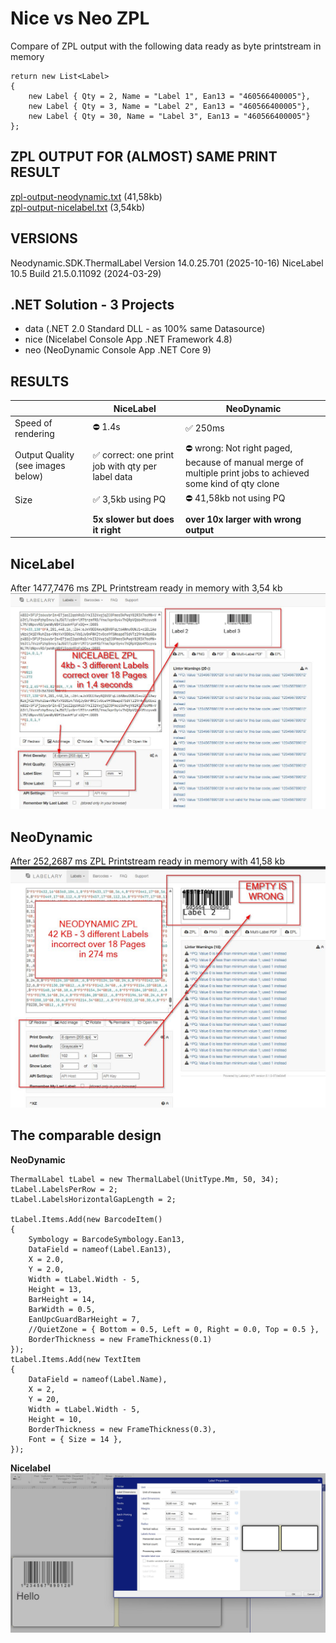 # Nice vs Neo ZPL

Compare of ZPL output with the following data ready as byte printstream in memory

```
return new List<Label>
{
    new Label { Qty = 2, Name = "Label 1", Ean13 = "460566400005"},
    new Label { Qty = 3, Name = "Label 2", Ean13 = "460566400005"},
    new Label { Qty = 30, Name = "Label 3", Ean13 = "460566400005"}
};
```

## ZPL OUTPUT FOR (ALMOST) SAME PRINT RESULT
<a href="zpl-output-neodynamic.txt">zpl-output-neodynamic.txt</a> (41,58kb)<br>
<a href="zpl-output-nicelabel.txt">zpl-output-nicelabel.txt</a> (3,54kb)<br>

## VERSIONS
Neodynamic.SDK.ThermalLabel Version 14.0.25.701 (2025-10-16)
NiceLabel 10.5 Build 21.5.0.11092 (2024-03-29)

## .NET Solution - 3 Projects ##
- data (.NET 2.0 Standard DLL - as 100% same Datasource)
- nice (Nicelabel Console App .NET Framework 4.8)
- neo (NeoDynamic Console App .NET Core 9)

## RESULTS

|  | NiceLabel | NeoDynamic  
| ------------- | ------------- | ------------- |
| Speed of rendering | ⛔ 1.4s  |  ✅ 250ms   | 
| Output Quality (see images below)  |  ✅ correct: one print job with qty per label data   | ⛔ wrong: Not right paged,<br>because of manual merge of multiple print jobs to achieved some kind of qty clone  | 
| Size  |  ✅ 3,5kb using PQ  | ⛔ 41,58kb not using PQ  | 
|  |  |  |
|  | **5x slower but does it right**  | **over 10x larger with wrong output** |

## NiceLabel
After 1477,7476 ms ZPL Printstream ready in memory with 3,54 kb<br>
<img src="result-nicelabel.jpg" width="600"/>


## NeoDynamic
After 252,2687 ms ZPL Printstream ready in memory with 41,58 kb<br>
<img src="result-neodynamic.jpg" width="600"/>

## The comparable design

**NeoDynamic**
```
ThermalLabel tLabel = new ThermalLabel(UnitType.Mm, 50, 34);
tLabel.LabelsPerRow = 2;
tLabel.LabelsHorizontalGapLength = 2;

tLabel.Items.Add(new BarcodeItem()
{
    Symbology = BarcodeSymbology.Ean13,    
    DataField = nameof(Label.Ean13),        
    X = 2.0,
    Y = 2.0,
    Width = tLabel.Width - 5,
    Height = 13,
    BarHeight = 14,
    BarWidth = 0.5,
    EanUpcGuardBarHeight = 7,
    //QuietZone = { Bottom = 0.5, Left = 0, Right = 0.0, Top = 0.5 },
    BorderThickness = new FrameThickness(0.1)
});
tLabel.Items.Add(new TextItem
{
    DataField = nameof(Label.Name),
    X = 2,
    Y = 20,
    Width = tLabel.Width - 5,
    Height = 10,
    BorderThickness = new FrameThickness(0.3),
    Font = { Size = 14 },
});
```

**Nicelabel**<br>
<img src="designer-pagesetup.jpg" width="600"/>
